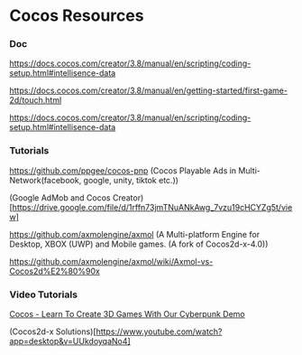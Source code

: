 # Cocos Resources

### Doc

https://docs.cocos.com/creator/3.8/manual/en/scripting/coding-setup.html#intellisence-data

https://docs.cocos.com/creator/3.8/manual/en/getting-started/first-game-2d/touch.html

https://docs.cocos.com/creator/3.8/manual/en/scripting/coding-setup.html#intellisence-data

### Tutorials

https://github.com/ppgee/cocos-pnp (Cocos Playable Ads in Multi-Network(facebook, google, unity, tiktok etc.))

(Google AdMob and Cocos Creator)[https://drive.google.com/file/d/1rffn73jmTNuANkAwg_7vzu19cHCYZg5t/view]

https://github.com/axmolengine/axmol (A Multi-platform Engine for Desktop, XBOX (UWP) and Mobile games. (A fork of Cocos2d-x-4.0))

https://github.com/axmolengine/axmol/wiki/Axmol-vs-Cocos2d%E2%80%90x

### Video Tutorials

[Cocos - Learn To Create 3D Games With Our Cyberpunk Demo](https://www.youtube.com/watch?v=8riRSjPZCIs)

(Cocos2d-x Solutions)[https://www.youtube.com/watch?app=desktop&v=UUkdoyqaNo4]

